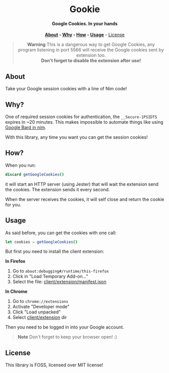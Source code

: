<div align=center>

# Gookie

#### Google Cookies. In your hands

**[About](#about) - [Why](#why) - [How](#how) - [Usage](#usage)** - [License](#license)

> **Warning**
> This is a dangerous way to get Google Cookies, any program listening in port
> 5566 will receive the Google cookies sent by extension too.  
> **Don't forget to disable the extension after use!**

</div>

## About

Take your Google session cookies with a line of Nim code!

## Why?

One of required session cookies for authentication, the `__Secure-1PSIDTS` expires in ~20 minutes. This makes impossible to automate things like using [Google Bard in nim](https://github.com/thisago/bard).

With this library, any time you want you can get the session cookies!

## How?

When you run:

```nim
discard getGoogleCookies()
```

it will start an HTTP server (using Jester) that will wait the extension send
the cookies. The extension sends it every second.

When the server receives the cookies, it will self close and return the cookie
for you.

## Usage

As said before, you can get the cookies with one call:

```nim
let cookies = getGoogleCookies()
```

But first you need to install the client extension:

**In Firefox**
1. Go to `about:debugging#/runtime/this-firefox`
2. Click in "Load Temporary Add-on..."
3. Select the file: [client/extension/manifest.json](client/extension/manifest.json)

**In Chrome**
1. Go to `chrome://extensions`
2. Activate "Developer mode"
3. Click "Load unpacked"
4. Select [client/extension](client/extension) dir

Then you need to be logged in into your Google account.

> **Note**
> Don't forget to keep your browser open! :)

## License

This library is FOSS, licensed over MIT license!
